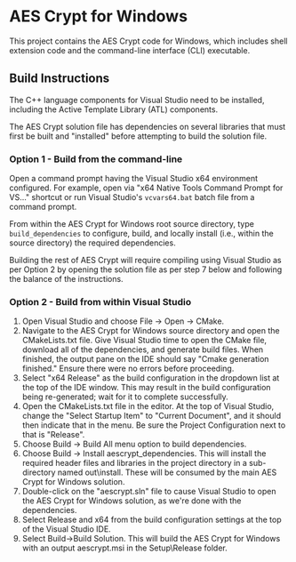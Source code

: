 # AES Crypt for Windows

This project contains the AES Crypt code for Windows, which includes shell
extension code and the command-line interface (CLI) executable.

## Build Instructions

The C++ language components for Visual Studio need to be installed, including
the Active Template Library (ATL) components.

The AES Crypt solution file has dependencies on several libraries that must
first be built and "installed" before attempting to build the solution file.

### Option 1 - Build from the command-line

Open a command prompt having the Visual Studio x64 environment configured.
For example, open via "x64 Native Tools Command Prompt for VS..." shortcut
or run Visual Studio's `vcvars64.bat` batch file from a command prompt.

From within the AES Crypt for Windows root source directory, type
`build_dependencies` to configure, build, and locally install (i.e., within the
source directory) the required dependencies.

Building the rest of AES Crypt will require compiling using Visual Studio
as per Option 2 by opening the solution file as per step 7 below and
following the balance of the instructions.

### Option 2 - Build from within Visual Studio

1. Open Visual Studio and choose File -> Open -> CMake.
2. Navigate to the AES Crypt for Windows source directory and open the
   CMakeLists.txt file. Give Visual Studio time to open the CMake file,
   download all of the dependencies, and generate build files.  When finished,
   the output pane on the IDE should say "Cmake generation finished."  Ensure
   there were no errors before proceeding.
3. Select "x64 Release" as the build configuration in the dropdown list at
   the top of the IDE window.  This may result in the build configuration
   being re-generated; wait for it to complete successfully.
4. Open the CMakeLists.txt file in the editor.  At the top of Visual Studio,
   change the "Select Startup Item" to "Current Document", and it should then
   indicate that in the menu.  Be sure the Project Configuration next to
   that is "Release".
5. Choose Build -> Build All menu option to build dependencies.
6. Choose Build -> Install aescrypt_dependencies.  This will install the
   required header files and libraries in the project directory in a
   sub-directory named out\install.  These will be consumed by the main
   AES Crypt for Windows solution.
7. Double-click on the "aescrypt.sln" file to cause Visual Studio to open
   the AES Crypt for Windows solution, as we're done with the dependencies.
8. Select Release and x64 from the build configuration settings at the
   top of the Visual Studio IDE.
9. Select Build->Build Solution.  This will build the AES Crypt for Windows
   with an output aescrypt.msi in the Setup\Release folder.
